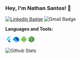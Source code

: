  

<!--
**NathanaelSantos/NathanaelSantos** is a ✨ _special_ ✨ repository because its `README.md` (this file) appears on your GitHub profile.

Here are some ideas to get you started:

- 🔭 I’m currently working on ...
- 🌱 I’m currently learning ...
- 👯 I’m looking to collaborate on ...
- 🤔 I’m looking for help with ...
- 💬 Ask me about ...
- 📫 How to reach me: ...
- 😄 Pronouns: ...
- ⚡ Fun fact: ...
-->

### Hey, I'm Nathan Santos! 👋

[![Linkedin Badge](https://img.shields.io/badge/-nathanael%20santos-B452CD?style=flat-square&logo=Linkedin&logoColor=white&link=https://www.linkedin.com/in/nathanael-santos/)](https://www.linkedin.com/in/nathanael-santos/) 
![Gmail Badge](https://img.shields.io/badge/-nathanaelsantos15@gmail.com-B452CD?style=flat-square&logo=Gmail&logoColor=white&link=mailto:nathanaelsantos15@gmail.com)

**Languages and Tools:**  

<code><img height="20" src="https://raw.githubusercontent.com/github/explore/80688e429a7d4ef2fca1e82350fe8e3517d3494d/topics/flutter/flutter.png"></code>
<code><img height="20" src="https://raw.githubusercontent.com/github/explore/80688e429a7d4ef2fca1e82350fe8e3517d3494d/topics/dart/dart.png"></code>
<code><img height="20" src="https://raw.githubusercontent.com/github/explore/80688e429a7d4ef2fca1e82350fe8e3517d3494d/topics/android/android.png"></code>
<code><img height="20" src="https://raw.githubusercontent.com/github/explore/80688e429a7d4ef2fca1e82350fe8e3517d3494d/topics/nodejs/nodejs.png"></code>

![Github Stats](https://github-readme-stats.vercel.app/api?username=NathanaelSantos&show_icons=true&theme=darck&title_color=FFFFFF&icon_color=FFFFFF&text_color=FFFFFF&bg_color=DEG,E066FF,D15FEE,B452CD,BF3EFF,B23AEE,9A32CD,A020F0)

